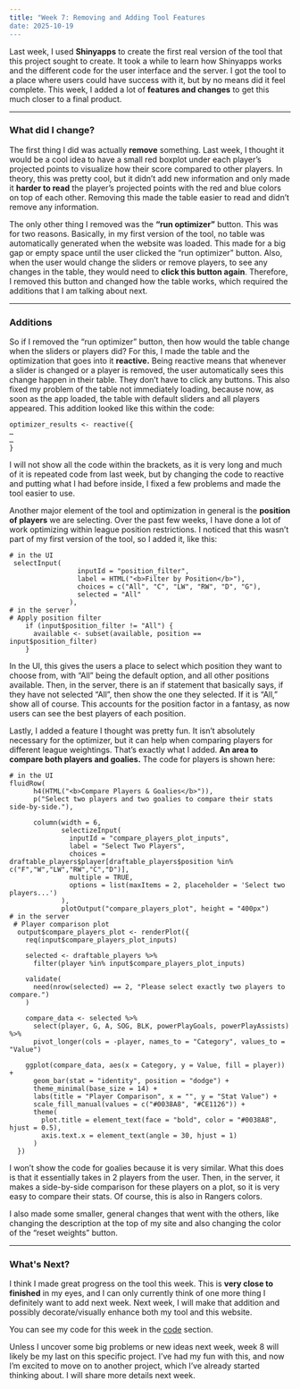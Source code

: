 ```yaml
---
title: "Week 7: Removing and Adding Tool Features
date: 2025-10-19
---
```


Last week, I used **Shinyapps** to create the first real version of the tool that this project sought to create. It took a while to learn how Shinyapps works and the different code for the user interface and the server. I got the tool to a place where users could have success with it, but by no means did it feel complete. This week, I added a lot of **features and changes** to get this much closer to a final product. 

---

### What did I change?

The first thing I did was actually **remove** something. Last week, I thought it would be a cool idea to have a small red boxplot under each player’s projected points to visualize how their score compared to other players. In theory, this was pretty cool, but it didn’t add new information and only made it **harder to read** the player’s projected points with the red and blue colors on top of each other. Removing this made the table easier to read and didn’t remove any information. 

The only other thing I removed was the **“run optimizer”** button. This was for two reasons. Basically, in my first version of the tool, no table was automatically generated when the website was loaded. This made for a big gap or empty space until the user clicked the “run optimizer” button. Also, when the user would change the sliders or remove players, to see any changes in the table, they would need to **click this button again**. Therefore, I removed this button and changed how the table works, which required the additions that I am talking about next.

---

### Additions
So if I removed the “run optimizer” button, then how would the table change when the sliders or players did? For this, I made the table and the optimization that goes into it **reactive.** Being reactive means that whenever a slider is changed or a player is removed, the user automatically sees this change happen in their table. They don’t have to click any buttons. This also fixed my problem of the table not immediately loading, because now, as soon as the app loaded, the table with default sliders and all players appeared. This addition looked like this within the code:
```
optimizer_results <- reactive({
…
…
}
```

I will not show all the code within the brackets, as it is very long and much of it is repeated code from last week, but by changing the code to reactive and putting what I had before inside, I fixed a few problems and made the tool easier to use.

Another major element of the tool and optimization in general is the **position of players** we are selecting. Over the past few weeks, I have done a lot of work optimizing within league position restrictions. I noticed that this wasn’t part of my first version of the tool, so I added it, like this:

```
# in the UI
 selectInput(
                 inputId = "position_filter",
                 label = HTML("<b>Filter by Position</b>"),
                 choices = c("All", "C", "LW", "RW", "D", "G"),
                 selected = "All"
               ), 
# in the server
# Apply position filter
    if (input$position_filter != "All") {
      available <- subset(available, position == input$position_filter)
    }
```

In the UI, this gives the users a place to select which position they want to choose from, with “All” being the default option, and all other positions available. Then, in the server, there is an if statement that basically says, if they have not selected “All”, then show the one they selected. If it is “All,” show all of course. This accounts for the position factor in a fantasy, as now users can see the best players of each position.

Lastly, I added a feature I thought was pretty fun. It isn’t absolutely necessary for the optimizer, but it can help when comparing players for different league weightings. That’s exactly what I added. **An area to compare both players and goalies.** The code for players is shown here:

```
# in the UI
fluidRow(
      h4(HTML("<b>Compare Players & Goalies</b>")),
      p("Select two players and two goalies to compare their stats side-by-side."),
      
      column(width = 6,
             selectizeInput(
               inputId = "compare_players_plot_inputs",
               label = "Select Two Players",
               choices = draftable_players$player[draftable_players$position %in% c("F","W","LW","RW","C","D")],
               multiple = TRUE,
               options = list(maxItems = 2, placeholder = 'Select two players...')
             ),
             plotOutput("compare_players_plot", height = "400px")
# in the server
 # Player comparison plot
  output$compare_players_plot <- renderPlot({
    req(input$compare_players_plot_inputs)
    
    selected <- draftable_players %>%
      filter(player %in% input$compare_players_plot_inputs)
    
    validate(
      need(nrow(selected) == 2, "Please select exactly two players to compare.")
    )
    
    compare_data <- selected %>%
      select(player, G, A, SOG, BLK, powerPlayGoals, powerPlayAssists) %>%
      pivot_longer(cols = -player, names_to = "Category", values_to = "Value")
    
    ggplot(compare_data, aes(x = Category, y = Value, fill = player)) +
      geom_bar(stat = "identity", position = "dodge") +
      theme_minimal(base_size = 14) +
      labs(title = "Player Comparison", x = "", y = "Stat Value") +
      scale_fill_manual(values = c("#0038A8", "#CE1126")) +
      theme(
        plot.title = element_text(face = "bold", color = "#0038A8", hjust = 0.5),
        axis.text.x = element_text(angle = 30, hjust = 1)
      )
  })
```

I won’t show the code for goalies because it is very similar. What this does is that it essentially takes in 2 players from the user. Then, in the server, it makes a side-by-side comparison for these players on a plot, so it is very easy to compare their stats. Of course, this is also in Rangers colors.

I also made some smaller, general changes that went with the others, like changing the description at the top of my site and also changing the color of the “reset weights” button.

---

### What's Next?

I think I made great progress on the tool this week. This is **very close to finished** in my eyes, and I can only currently think of one more thing I definitely want to add next week. Next week, I will make that addition and possibly decorate/visually enhance both my tool and this website.

You can see my code for this week in the [code](https://henrylange.github.io/fantasy-nhl-optimizer/code/) section.

Unless I uncover some big problems or new ideas next week, week 8 will likely be my last on this specific project. I’ve had my fun with this, and now I’m excited to move on to another project, which I’ve already started thinking about. I will share more details next week.
